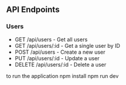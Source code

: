 ## API Endpoints
### Users
- GET /api/users - Get all users
- GET /api/users/:id - Get a single user by ID
- POST /api/users - Create a new user
- PUT /api/users/:id - Update a user
- DELETE /api/users/:id - Delete a user

to run the application
npm install
npm run dev
